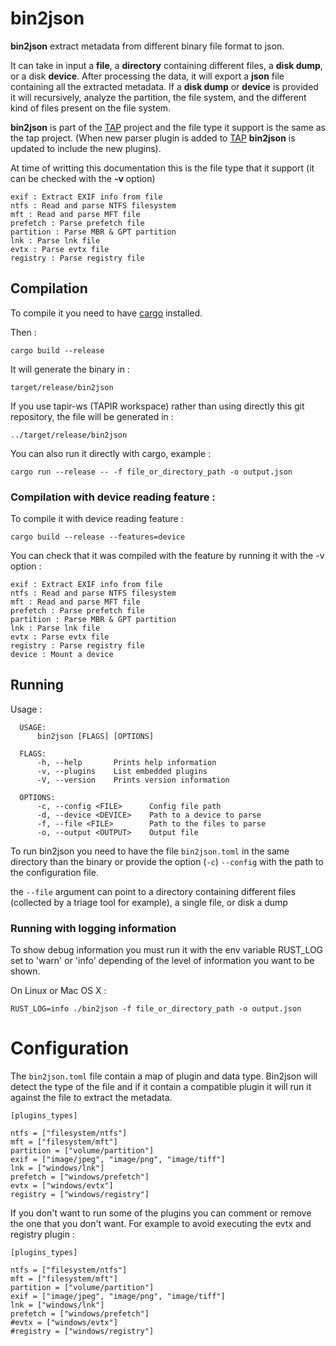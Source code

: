 # bin2json

**bin2json** extract metadata from different binary file format to json.

It can take in input a **file**, a **directory** containing different files, a **disk dump**, or a disk **device**. After processing the data, it will export a **json** file containing all the extracted metadata. 
If a **disk dump** or **device** is provided it will recursively, analyze the partition, the file system, and the different kind of files present on the file system. 

**bin2json** is part of the [TAP](https://github.com/tap-ir/) project  and the file type it support is the same as the tap project. (When new parser plugin is added to [TAP](https://github.com/tap-ir/) **bin2json** is updated to include the new plugins).

At time of writting this documentation this is the file type that it support (it can be checked with the **-v** option)

```
exif : Extract EXIF info from file
ntfs : Read and parse NTFS filesystem
mft : Read and parse MFT file
prefetch : Parse prefetch file
partition : Parse MBR & GPT partition
lnk : Parse lnk file
evtx : Parse evtx file
registry : Parse registry file
```

## Compilation 

To compile it you need to have [cargo](https://doc.rust-lang.org/cargo/getting-started/installation.html) installed.

Then :

`cargo build --release`

It will generate the binary in :

`target/release/bin2json` 

If you use tapir-ws (TAPIR workspace) rather than using directly this git repository, the file will be generated in :

`../target/release/bin2json`

You can also run it directly with cargo, example : 

`cargo run --release -- -f file_or_directory_path -o output.json`

### Compilation with device reading feature : 

To compile it with device reading feature : 

  `cargo build --release --features=device` 

You can check that it was compiled with the feature by running it with the -v option :

```
exif : Extract EXIF info from file
ntfs : Read and parse NTFS filesystem
mft : Read and parse MFT file
prefetch : Parse prefetch file
partition : Parse MBR & GPT partition
lnk : Parse lnk file
evtx : Parse evtx file
registry : Parse registry file
device : Mount a device
```

## Running 

Usage  :

```
  USAGE:
      bin2json [FLAGS] [OPTIONS]

  FLAGS:
      -h, --help       Prints help information
      -v, --plugins    List embedded plugins
      -V, --version    Prints version information

  OPTIONS:
      -c, --config <FILE>      Config file path
      -d, --device <DEVICE>    Path to a device to parse
      -f, --file <FILE>        Path to the files to parse
      -o, --output <OUTPUT>    Output file
```

To run bin2json you need to have the file `bin2json.toml` in the same directory than the binary or provide the option (`-c`) `--config` with the path to the configuration file. 

the `--file` argument can point to a directory containing different files (collected by a triage tool for example), a single file, or disk a dump


### Running with logging information

  To show debug information you must run it with the env variable RUST\_LOG set to 'warn' or 'info' depending of the level of information you want to be shown. 

On Linux or Mac OS X : 

`RUST_LOG=info ./bin2json -f file_or_directory_path -o output.json` 

# Configuration 

The `bin2json.toml` file contain a map of plugin and data type. Bin2json will detect the type of the file and if it contain a compatible plugin it will run it against the file to extract the metadata. 

```
[plugins_types]

ntfs = ["filesystem/ntfs"]
mft = ["filesystem/mft"]
partition = ["volume/partition"]
exif = ["image/jpeg", "image/png", "image/tiff"]
lnk = ["windows/lnk"]
prefetch = ["windows/prefetch"]
evtx = ["windows/evtx"]
registry = ["windows/registry"]
```

If you don't want to run some of the plugins you can comment or remove the one that you don't want.
For example to avoid executing the evtx and registry plugin : 

```
[plugins_types]

ntfs = ["filesystem/ntfs"]
mft = ["filesystem/mft"]
partition = ["volume/partition"]
exif = ["image/jpeg", "image/png", "image/tiff"]
lnk = ["windows/lnk"]
prefetch = ["windows/prefetch"]
#evtx = ["windows/evtx"]
#registry = ["windows/registry"]
```
